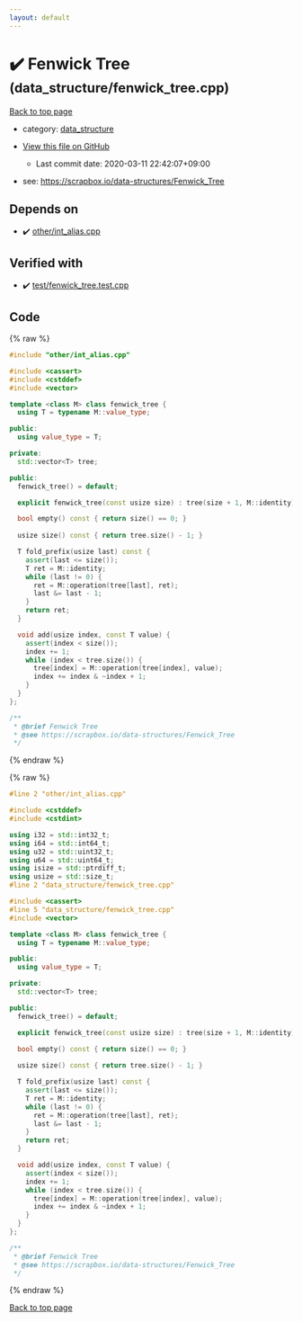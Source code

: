 ```yaml
---
layout: default
---
```


<!-- mathjax config similar to math.stackexchange -->
<script type="text/javascript" async
  src="https://cdnjs.cloudflare.com/ajax/libs/mathjax/2.7.5/MathJax.js?config=TeX-MML-AM_CHTML">
</script>
<script type="text/x-mathjax-config">
  MathJax.Hub.Config({
    TeX: { equationNumbers: { autoNumber: "AMS" }},
    tex2jax: {
      inlineMath: [ ['$','$'] ],
      processEscapes: true
    },
    "HTML-CSS": { matchFontHeight: false },
    displayAlign: "left",
    displayIndent: "2em"
  });
</script>

<script type="text/javascript" src="https://cdnjs.cloudflare.com/ajax/libs/jquery/3.4.1/jquery.min.js"></script>
<script src="https://cdn.jsdelivr.net/npm/jquery-balloon-js@1.1.2/jquery.balloon.min.js" integrity="sha256-ZEYs9VrgAeNuPvs15E39OsyOJaIkXEEt10fzxJ20+2I=" crossorigin="anonymous"></script>
<script type="text/javascript" src="../../assets/js/copy-button.js"></script>
<link rel="stylesheet" href="../../assets/css/copy-button.css" />


# :heavy_check_mark: Fenwick Tree <small>(data_structure/fenwick_tree.cpp)</small>

<a href="../../index.html">Back to top page</a>

* category: <a href="../../index.html#c8f6850ec2ec3fb32f203c1f4e3c2fd2">data_structure</a>
* <a href="{{ site.github.repository_url }}/blob/master/data_structure/fenwick_tree.cpp">View this file on GitHub</a>
    - Last commit date: 2020-03-11 22:42:07+09:00


* see: <a href="https://scrapbox.io/data-structures/Fenwick_Tree">https://scrapbox.io/data-structures/Fenwick_Tree</a>


## Depends on

* :heavy_check_mark: <a href="../other/int_alias.cpp.html">other/int_alias.cpp</a>


## Verified with

* :heavy_check_mark: <a href="../../verify/test/fenwick_tree.test.cpp.html">test/fenwick_tree.test.cpp</a>


## Code

<a id="unbundled"></a>
{% raw %}
```cpp
#include "other/int_alias.cpp"

#include <cassert>
#include <cstddef>
#include <vector>

template <class M> class fenwick_tree {
  using T = typename M::value_type;

public:
  using value_type = T;

private:
  std::vector<T> tree;

public:
  fenwick_tree() = default;

  explicit fenwick_tree(const usize size) : tree(size + 1, M::identity) {}

  bool empty() const { return size() == 0; }
  
  usize size() const { return tree.size() - 1; }

  T fold_prefix(usize last) const {
    assert(last <= size());
    T ret = M::identity;
    while (last != 0) {
      ret = M::operation(tree[last], ret);
      last &= last - 1;
    }
    return ret;
  }

  void add(usize index, const T value) {
    assert(index < size());
    index += 1;
    while (index < tree.size()) {
      tree[index] = M::operation(tree[index], value);
      index += index & ~index + 1;
    }
  }
};

/**
 * @brief Fenwick Tree
 * @see https://scrapbox.io/data-structures/Fenwick_Tree
 */

```
{% endraw %}

<a id="bundled"></a>
{% raw %}
```cpp
#line 2 "other/int_alias.cpp"

#include <cstddef>
#include <cstdint>

using i32 = std::int32_t;
using i64 = std::int64_t;
using u32 = std::uint32_t;
using u64 = std::uint64_t;
using isize = std::ptrdiff_t;
using usize = std::size_t;
#line 2 "data_structure/fenwick_tree.cpp"

#include <cassert>
#line 5 "data_structure/fenwick_tree.cpp"
#include <vector>

template <class M> class fenwick_tree {
  using T = typename M::value_type;

public:
  using value_type = T;

private:
  std::vector<T> tree;

public:
  fenwick_tree() = default;

  explicit fenwick_tree(const usize size) : tree(size + 1, M::identity) {}

  bool empty() const { return size() == 0; }
  
  usize size() const { return tree.size() - 1; }

  T fold_prefix(usize last) const {
    assert(last <= size());
    T ret = M::identity;
    while (last != 0) {
      ret = M::operation(tree[last], ret);
      last &= last - 1;
    }
    return ret;
  }

  void add(usize index, const T value) {
    assert(index < size());
    index += 1;
    while (index < tree.size()) {
      tree[index] = M::operation(tree[index], value);
      index += index & ~index + 1;
    }
  }
};

/**
 * @brief Fenwick Tree
 * @see https://scrapbox.io/data-structures/Fenwick_Tree
 */

```
{% endraw %}

<a href="../../index.html">Back to top page</a>

